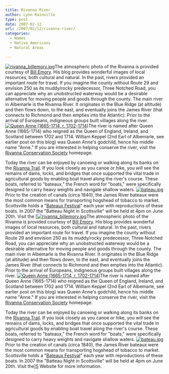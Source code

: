 ```yaml
---
title: Rivanna River
author: Lynn Rainville
type: post
date: 2007-02-12
url: /2007/02/12/rivanna-river/
categories:
  - Names
  - Native Americans
  - Natural Areas

---
```

<a href='http://www.locohistory.org/blog/2007/02/12/rivanna-river/rivanna_billemoryjpg-2/' rel='attachment wp-att-45' title='rivanna_billemory.jpg'><img src='http://www.locohistory.org/blog/wp-content/uploads/2007/02/rivanna_billemory.jpg' alt='rivanna_billemory.jpg' /></a>The atmospheric photo of the Rivanna is provided courtesy of [Bill Emory][1]. His blog provides wonderful images of local resources, both cultural and natural. In the past, rivers provided an important route for travel. If you imagine the county without Route 29 and envision 250 as its muddy/rocky predecessor, Three Notched Road, you can appreciate why an unobstructed waterway would be a desirable alternative for moving people and goods through the county. The main river in Albemarle is the Rivanna River. It originates in the Blue Ridge (at altitude) and then flows down, to the east, and eventually joins the James River (that connects to Richmond and then empties into the Atlantic). Prior to the arrival of Europeans, indigneous groups built villages along the river. <a href='http://www.locohistory.org/blog/?attachment_id=42' rel='attachment wp-att-42' title='Queen Anne (1665-1714, r. 1702-1714)'><img src='http://www.locohistory.org/blog/wp-content/uploads/2007/02/queenanne.thumbnail.jpg' alt='Queen Anne (1665-1714, r. 1702-1714)' /></a>The river is named after Queen Anne (1665-1714) who reigned as the Queen of England, Ireland, and Scotland between 1702 and 1714. William Keppel (2nd Earl of Albemarle, see earlier post on this blog) was Queen Anne's godchild, hence his middle name "Anne." If you are interested in helping conserve the river, visit the [Rivanna Conservation Society][2] homepage.

Today the river can be enjoyed by canoeing or walking along its banks on the [Rivanna Trail][3]. If you look closely as you canoe or hike, you will see the remains of dams, locks, and bridges that once supported the vital trade in agricultural goods by enabling boat travel along the river's course. These boats, referred to "bateaux," the French word for "boats," were specifically designed to carry heavy weights and navigate shallow waters. <a href='http://www.locohistory.org/blog/2007/02/12/rivanna-river/bateaujpg/' rel='attachment wp-att-43' title='bateau.jpg'><img src='http://www.locohistory.org/blog/wp-content/uploads/2007/02/bateau.jpg' alt='bateau.jpg' /></a> Prior to the creation of canals (circa 1840), the James River bateaux were the most common means for transporting hogshead of tobacco to market. Scottsville holds a "[Bateaux Festival][4]" each year with reproductions of these boats. In 2007 the "Batteau Night in Scottsville" will be held at 4pm on June 20th. Visit the [<a href='http://www.locohistory.org/blog/2007/02/12/rivanna-river/rivanna_billemoryjpg-2/' rel='attachment wp-att-45' title='rivanna_billemory.jpg'><img src='http://www.locohistory.org/blog/wp-content/uploads/2007/02/rivanna_billemory.jpg' alt='rivanna_billemory.jpg' /></a>The atmospheric photo of the Rivanna is provided courtesy of [Bill Emory][1]. His blog provides wonderful images of local resources, both cultural and natural. In the past, rivers provided an important route for travel. If you imagine the county without Route 29 and envision 250 as its muddy/rocky predecessor, Three Notched Road, you can appreciate why an unobstructed waterway would be a desirable alternative for moving people and goods through the county. The main river in Albemarle is the Rivanna River. It originates in the Blue Ridge (at altitude) and then flows down, to the east, and eventually joins the James River (that connects to Richmond and then empties into the Atlantic). Prior to the arrival of Europeans, indigneous groups built villages along the river. <a href='http://www.locohistory.org/blog/?attachment_id=42' rel='attachment wp-att-42' title='Queen Anne (1665-1714, r. 1702-1714)'><img src='http://www.locohistory.org/blog/wp-content/uploads/2007/02/queenanne.thumbnail.jpg' alt='Queen Anne (1665-1714, r. 1702-1714)' /></a>The river is named after Queen Anne (1665-1714) who reigned as the Queen of England, Ireland, and Scotland between 1702 and 1714. William Keppel (2nd Earl of Albemarle, see earlier post on this blog) was Queen Anne's godchild, hence his middle name "Anne." If you are interested in helping conserve the river, visit the [Rivanna Conservation Society][2] homepage.

Today the river can be enjoyed by canoeing or walking along its banks on the [Rivanna Trail][3]. If you look closely as you canoe or hike, you will see the remains of dams, locks, and bridges that once supported the vital trade in agricultural goods by enabling boat travel along the river's course. These boats, referred to "bateaux," the French word for "boats," were specifically designed to carry heavy weights and navigate shallow waters. <a href='http://www.locohistory.org/blog/2007/02/12/rivanna-river/bateaujpg/' rel='attachment wp-att-43' title='bateau.jpg'><img src='http://www.locohistory.org/blog/wp-content/uploads/2007/02/bateau.jpg' alt='bateau.jpg' /></a> Prior to the creation of canals (circa 1840), the James River bateaux were the most common means for transporting hogshead of tobacco to market. Scottsville holds a "[Bateaux Festival][4]" each year with reproductions of these boats. In 2007 the "Batteau Night in Scottsville" will be held at 4pm on June 20th. Visit the][5] Website for more information.

 [1]: http://www.billemory.com
 [2]: http://www.rivannariver.org/home.html
 [3]: http://avenue.org/rivanna/
 [4]: http://www.jamesriver.com/teacher.htm
 [5]: http://avenue.org/smuseum/home.html
